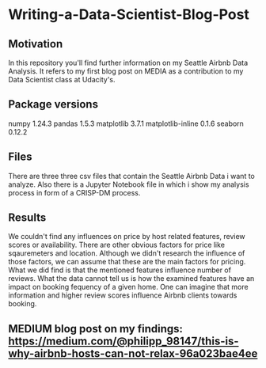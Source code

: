 # Writing-a-Data-Scientist-Blog-Post

## Motivation
In this repository you'll find further information on my Seattle Airbnb Data Analysis. It refers to my first blog post on MEDIA as a contribution to my Data Scientist class at Udacity's.

## Package versions
numpy				1.24.3
pandas				1.5.3
matplotlib			3.7.1
matplotlib-inline	0.1.6
seaborn				0.12.2

## Files
There are three three csv files that contain the Seattle Airbnb Data i want to analyze. Also there is a Jupyter Notebook file in which i show my analysis process in form of a CRISP-DM process.

## Results
We couldn't find any influences on price by host related features, review scores or availability. There are other obvious factors for price like sqauremeters and location. Although we didn't research the influence of those factors, we can assume that these are the main factors for pricing. What we did find is that the mentioned features influence number of reviews.
What the data cannot tell us is how the examined features have an impact on booking fequency of a given home. One can imagine that more information and higher review scores influence Airbnb clients towards booking.

## MEDIUM blog post on my findings: https://medium.com/@philipp_98147/this-is-why-airbnb-hosts-can-not-relax-96a023bae4ee